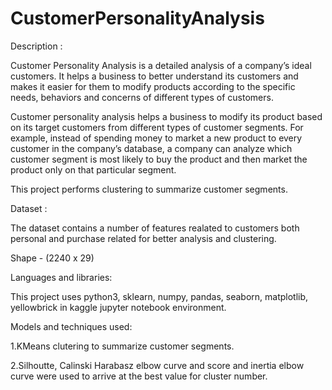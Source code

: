 # CustomerPersonalityAnalysis


Description :


Customer Personality Analysis is a detailed analysis of a company’s ideal customers. It helps a business to better understand its customers and makes it easier for them to modify products according to the specific needs, behaviors and concerns of different types of customers.

Customer personality analysis helps a business to modify its product based on its target customers from different types of customer segments. For example, instead of spending money to market a new product to every customer in the company’s database, a company can analyze which customer segment is most likely to buy the product and then market the product only on that particular segment.

This project performs clustering to summarize customer segments.


Dataset :

The dataset contains a number of features realated to customers both personal and purchase related for better analysis and clustering.

Shape - (2240 x 29)


Languages and libraries:

This project uses python3, sklearn, numpy, pandas, seaborn, matplotlib, yellowbrick in kaggle jupyter notebook environment.

Models and techniques used:
 
 1.KMeans clutering to summarize customer segments.
 
 2.Silhoutte, Calinski Harabasz elbow curve and score and inertia elbow curve were used to arrive at the best value for cluster number.
